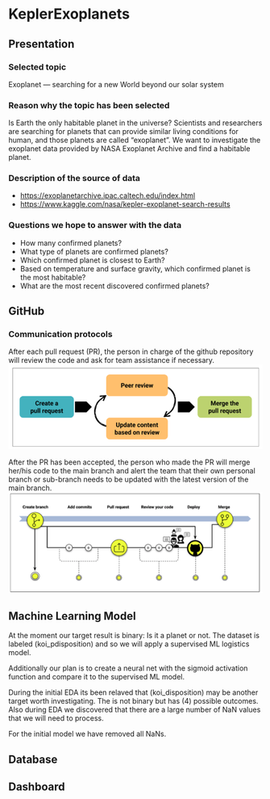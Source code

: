 # KeplerExoplanets

## Presentation

### Selected topic
Exoplanet — searching for a new World beyond our solar system

### Reason why the topic has been selected
Is Earth the only habitable planet in the universe? Scientists and researchers are searching for planets that can provide similar living conditions for human, and those planets are called “exoplanet”. We want to investigate the exoplanet data provided by NASA Exoplanet Archive and find a habitable planet. 

### Description of the source of data
* https://exoplanetarchive.ipac.caltech.edu/index.html
* https://www.kaggle.com/nasa/kepler-exoplanet-search-results

### Questions we hope to answer with the data
* How many confirmed planets?
* What type of planets are confirmed planets? 
* Which confirmed planet is closest to Earth?
* Based on temperature and surface gravity, which confirmed planet is the most habitable? 
* What are the most recent discovered confirmed planets?


## GitHub
### Communication protocols
After each pull request (PR), the person in charge of the github repository will review the code and ask for team assistance if necessary.
![review_process.png)](images/github/review_process.png)

After the PR has been accepted, the person who made the PR will merge her/his code to the main branch and alert the team that their own personal branch or sub-branch needs to be updated with the latest version of the main branch.
![github_merge.png)](images/github/github_merge.png)


## Machine Learning Model
At the moment our target result is binary: Is it a planet or not. 
The dataset is labeled (koi_pdisposition) and so we will apply a supervised ML logistics model.<br>

Additionally our plan is to create a neural net with the sigmoid activation function and compare it to the supervised ML model.

During the initial EDA its been relaved that (koi_disposition) may be another target worth investigating. The is not binary but has (4) possible outcomes.<br>
Also during EDA we discovered that there are a large number of NaN values that we will need to process.

For the initial model we have removed all NaNs.

## Database

## Dashboard
